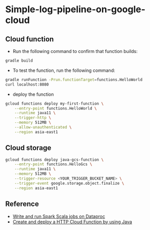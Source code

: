 # Simple-log-pipeline-on-google-cloud

## Cloud function

- Run the following command to confirm that function builds:
```bash
gradle build
```

- To test the function, run the following command:
```bash
gradle runFunction -Prun.functionTarget=functions.HelloWorld
curl localhost:8080
```

- deploy the function
```bash
gcloud functions deploy my-first-function \
    --entry-point functions.HelloWorld \
    --runtime java11 \
    --trigger-http \
    --memory 512MB \
    --allow-unauthenticated \
    --region asia-east1
```

## Cloud storage

```bash
gcloud functions deploy java-gcs-function \
    --entry-point functions.HelloGcs \
    --runtime java11 \
    --memory 512MB \
    --trigger-resource <YOUR_TRIGGER_BUCKET_NAME> \
    --trigger-event google.storage.object.finalize \
    --region asia-east1
```

## Reference
- [Write and run Spark Scala jobs on Dataproc](https://cloud.google.com/dataproc/docs/tutorials/spark-scala)
- [Create and deploy a HTTP Cloud Function by using Java](https://cloud.google.com/functions/docs/create-deploy-http-java)